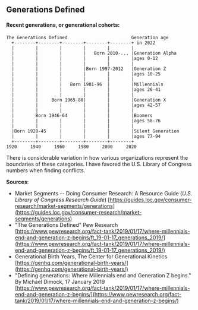 ## Generations Defined  

#### Recent generations, or generational cohorts:  

<!-- The ditaa '-E' prevents the separation of common edges of shapes. 
https://github.com/stathissideris/ditaa -->
```ditaa {cmd=true args=["-E"]}
The Generations Defined                        Generation age
  +--------+--------+--------+--------+--------+ in 2022
  |        |        |        |        |        |
  |        |        |        |   Born 2010-... |Generation Alpha
  |        |        |        |        |        |ages 0-12
  |        |        |        |        |        |
  |        |        |        |Born 1997-2012   |Generation Z
  |        |        |        |        |        |ages 10-25
  |        |        |        |        |        |
  |        |        |   Born 1981-96  |        |Millennials
  |        |        |        |        |        |ages 26-41
  |        |        |        |        |        |
  |        |     Born 1965-80|        |        |Generation X
  |        |        |        |        |        |ages 42-57
  |        |        |        |        |        |
  |        Born 1946-64      |        |        |Boomers
  |        |        |        |        |        |ages 58-76
  |        |        |        |        |        |
  |Born 1928-45     |        |        |        |Silent Generation
  |        |        |        |        |        |ages 77-94
  +--------+--------+--------+--------+--------+
1920     1940     1960     1980     2000     2020
```
<!-- 
<a href="https://www.pewresearch.org/fact-tank/2019/01/17/where-millennials-end-and-generation-z-begins/ft_19-01-17_generations_2019/"><img src="https://www.pewresearch.org/wp-content/uploads/2019/01/FT_19.01.17_generations_2019.png?w=640"></a>  
-->  

There is considerable variation in how various organizations represent the boundaries of these categories.  I have favored the U.S. Library of Congress numbers when finding conflicts.  

**Sources**:  
* Market Segments -- Doing Consumer Research: A Resource Guide (*U.S. Library of Congress Research Guide*) 
[https://guides.loc.gov/consumer-research/market-segments/generations](https://guides.loc.gov/consumer-research/market-segments/generations)  
* "The Generations Defined" Pew Research 
[https://www.pewresearch.org/fact-tank/2019/01/17/where-millennials-end-and-generation-z-begins/ft_19-01-17_generations_2019/](https://www.pewresearch.org/fact-tank/2019/01/17/where-millennials-end-and-generation-z-begins/ft_19-01-17_generations_2019/)  
* Generational Birth Years, The Center for Generational Kinetics  [https://genhq.com/generational-birth-years/](https://genhq.com/generational-birth-years/)  
* "Defining generations: Where Millennials end and Generation Z begins." By Michael Dimock, 17 January 2019 [https://www.pewresearch.org/fact-tank/2019/01/17/where-millennials-end-and-generation-z-begins/](https://www.pewresearch.org/fact-tank/2019/01/17/where-millennials-end-and-generation-z-begins/)  
